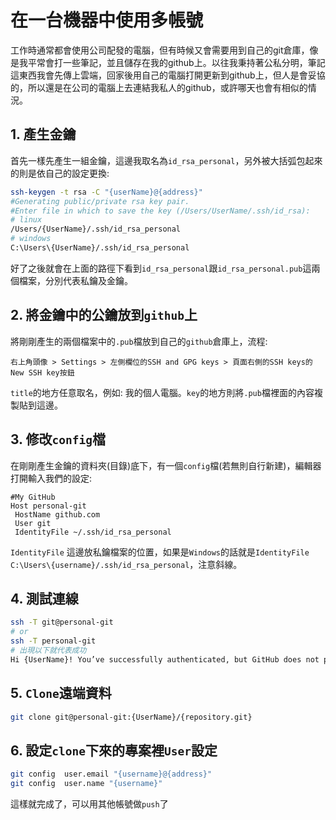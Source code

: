 # 在一台機器中使用多帳號
工作時通常都會使用公司配發的電腦，但有時候又會需要用到自己的git倉庫，像是我平常會打一些筆記，並且儲存在我的github上。以往我秉持著公私分明，筆記這東西我會先傳上雲端，回家後用自己的電腦打開更新到github上，但人是會妥協的，所以還是在公司的電腦上去連結我私人的github，或許哪天也會有相似的情況。

## 1. 產生金鑰

首先一樣先產生一組金鑰，這邊我取名為`id_rsa_personal`，另外被大括弧包起來的則是依自己的設定更換:
```bash
ssh-keygen -t rsa -C "{userName}@{address}"
#Generating public/private rsa key pair.
#Enter file in which to save the key (/Users/UserName/.ssh/id_rsa):
# linux
/Users/{UserName}/.ssh/id_rsa_personal 
# windows
C:\Users\{UserName}/.ssh/id_rsa_personal
```
好了之後就會在上面的路徑下看到`id_rsa_personal`跟`id_rsa_personal.pub`這兩個檔案，分別代表私鑰及金鑰。

## 2. 將金鑰中的公鑰放到`github`上

將剛剛產生的兩個檔案中的`.pub`檔放到自己的`github`倉庫上，流程:
```
右上角頭像 > Settings > 左側欄位的SSH and GPG keys > 頁面右側的SSH keys的New SSH key按鈕 
```
`title`的地方任意取名，例如: 我的個人電腦。`key`的地方則將`.pub`檔裡面的內容複製貼到這邊。

## 3. 修改`config`檔

在剛剛產生金鑰的資料夾(目錄)底下，有一個`config`檔(若無則自行新建)，編輯器打開輸入我們的設定:
```
#My GitHub
Host personal-git
 HostName github.com
 User git
 IdentityFile ~/.ssh/id_rsa_personal
```
`IdentityFile` 這邊放私鑰檔案的位置，如果是`Windows`的話就是`IdentityFile C:\Users\{username}/.ssh/id_rsa_personal`，注意斜線。

## 4. 測試連線
```bash
ssh -T git@personal-git
# or
ssh -T personal-git
# 出現以下就代表成功
Hi {UserName}! You’ve successfully authenticated, but GitHub does not provide shell access.
```

## 5. `Clone`遠端資料
```bash
git clone git@personal-git:{UserName}/{repository.git}
```

## 6. 設定`clone`下來的專案裡`User`設定

```bash
git config  user.email "{username}@{address}"     
git config  user.name "{username}"
```
這樣就完成了，可以用其他帳號做`push`了